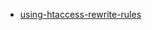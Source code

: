 - [using-htaccess-rewrite-rules](https://mediatemple.net/community/products/dv/204643270/using-htaccess-rewrite-rules)
